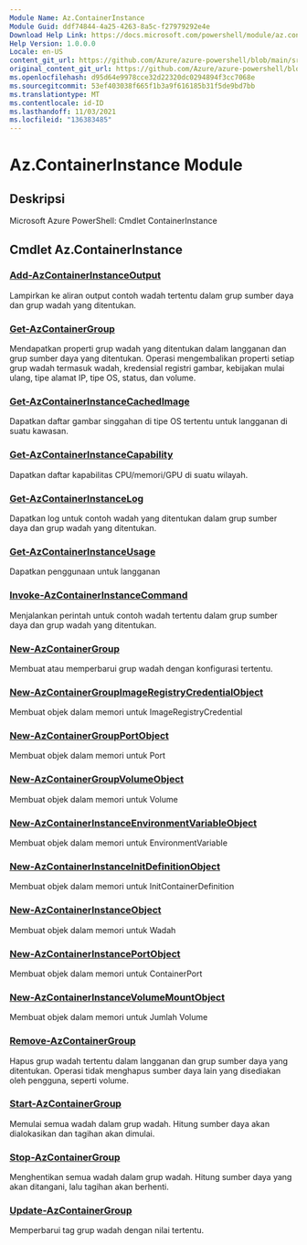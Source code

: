 ```yaml
---
Module Name: Az.ContainerInstance
Module Guid: ddf74844-4a25-4263-8a5c-f27979292e4e
Download Help Link: https://docs.microsoft.com/powershell/module/az.containerinstance
Help Version: 1.0.0.0
Locale: en-US
content_git_url: https://github.com/Azure/azure-powershell/blob/main/src/ContainerInstance/help/Az.ContainerInstance.md
original_content_git_url: https://github.com/Azure/azure-powershell/blob/main/src/ContainerInstance/help/Az.ContainerInstance.md
ms.openlocfilehash: d95d64e9978cce32d22320dc0294894f3cc7068e
ms.sourcegitcommit: 53ef403038f665f1b3a9f616185b31f5de9bd7bb
ms.translationtype: MT
ms.contentlocale: id-ID
ms.lasthandoff: 11/03/2021
ms.locfileid: "136383485"
---
```

# Az.ContainerInstance Module
## Deskripsi
Microsoft Azure PowerShell: Cmdlet ContainerInstance

## Cmdlet Az.ContainerInstance
### [Add-AzContainerInstanceOutput](Add-AzContainerInstanceOutput.md)
Lampirkan ke aliran output contoh wadah tertentu dalam grup sumber daya dan grup wadah yang ditentukan.

### [Get-AzContainerGroup](Get-AzContainerGroup.md)
Mendapatkan properti grup wadah yang ditentukan dalam langganan dan grup sumber daya yang ditentukan.
Operasi mengembalikan properti setiap grup wadah termasuk wadah, kredensial registri gambar, kebijakan mulai ulang, tipe alamat IP, tipe OS, status, dan volume.

### [Get-AzContainerInstanceCachedImage](Get-AzContainerInstanceCachedImage.md)
Dapatkan daftar gambar singgahan di tipe OS tertentu untuk langganan di suatu kawasan.

### [Get-AzContainerInstanceCapability](Get-AzContainerInstanceCapability.md)
Dapatkan daftar kapabilitas CPU/memori/GPU di suatu wilayah.

### [Get-AzContainerInstanceLog](Get-AzContainerInstanceLog.md)
Dapatkan log untuk contoh wadah yang ditentukan dalam grup sumber daya dan grup wadah yang ditentukan.

### [Get-AzContainerInstanceUsage](Get-AzContainerInstanceUsage.md)
Dapatkan penggunaan untuk langganan

### [Invoke-AzContainerInstanceCommand](Invoke-AzContainerInstanceCommand.md)
Menjalankan perintah untuk contoh wadah tertentu dalam grup sumber daya dan grup wadah yang ditentukan.

### [New-AzContainerGroup](New-AzContainerGroup.md)
Membuat atau memperbarui grup wadah dengan konfigurasi tertentu.

### [New-AzContainerGroupImageRegistryCredentialObject](New-AzContainerGroupImageRegistryCredentialObject.md)
Membuat objek dalam memori untuk ImageRegistryCredential

### [New-AzContainerGroupPortObject](New-AzContainerGroupPortObject.md)
Membuat objek dalam memori untuk Port

### [New-AzContainerGroupVolumeObject](New-AzContainerGroupVolumeObject.md)
Membuat objek dalam memori untuk Volume

### [New-AzContainerInstanceEnvironmentVariableObject](New-AzContainerInstanceEnvironmentVariableObject.md)
Membuat objek dalam memori untuk EnvironmentVariable

### [New-AzContainerInstanceInitDefinitionObject](New-AzContainerInstanceInitDefinitionObject.md)
Membuat objek dalam memori untuk InitContainerDefinition

### [New-AzContainerInstanceObject](New-AzContainerInstanceObject.md)
Membuat objek dalam memori untuk Wadah

### [New-AzContainerInstancePortObject](New-AzContainerInstancePortObject.md)
Membuat objek dalam memori untuk ContainerPort

### [New-AzContainerInstanceVolumeMountObject](New-AzContainerInstanceVolumeMountObject.md)
Membuat objek dalam memori untuk Jumlah Volume

### [Remove-AzContainerGroup](Remove-AzContainerGroup.md)
Hapus grup wadah tertentu dalam langganan dan grup sumber daya yang ditentukan.
Operasi tidak menghapus sumber daya lain yang disediakan oleh pengguna, seperti volume.

### [Start-AzContainerGroup](Start-AzContainerGroup.md)
Memulai semua wadah dalam grup wadah.
Hitung sumber daya akan dialokasikan dan tagihan akan dimulai.

### [Stop-AzContainerGroup](Stop-AzContainerGroup.md)
Menghentikan semua wadah dalam grup wadah.
Hitung sumber daya yang akan ditangani, lalu tagihan akan berhenti.

### [Update-AzContainerGroup](Update-AzContainerGroup.md)
Memperbarui tag grup wadah dengan nilai tertentu.

